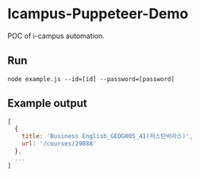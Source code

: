 # Icampus-Puppeteer-Demo
POC of i-campus automation.

## Run
```shell
node example.js --id=[id] --password=[password]
```

## Example output
```js
[
  {
    title: 'Business English_GEDG005_41(저스틴바라스)',
    url: '/courses/29088'
  },
  ...
]
```
